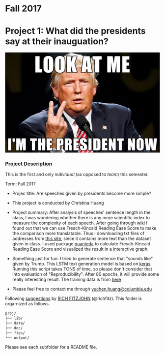# Fall 2017
# Project 1: What did the presidents say at their inauguation?

![image](figs/imTrump.png)

### [Project Description](doc/)
This is the first and only *individual* (as opposed to *team*) this semester. 

Term: Fall 2017

+ Projec title: Are speeches given by presidents become more simple? 
+ This project is conducted by Christina Huang

+ Project summary: After analysis of speeches' sentence length in the class, I was wondering whether there is any more scientific index to measure the complexity of each speech. After going through [wiki](https://en.wikipedia.org/wiki/Flesch–Kincaid_readability_tests) I found out that we can use Fresch-Kincaid Reading Ease Score to make the comparison more translatable. Thus I downloading txt files of addresses from [this site](http://stateoftheunion.onetwothree.net/texts/index.html), since it contains more text than the dataset given in class. I used package [quanteda](https://cran.r-project.org/web/packages/quanteda/vignettes/quickstart.html) to calculate Fresch-Kincaid Reading Ease Score and visualized the result in a interactive graph.

+ Something just for fun: I tried to generate sentence that "sounds like" given by Trump. This LSTM text generation model is based on [keras](https://keras.rstudio.com/index.html). Running this script takes TONS of time, so please don't consider that into evaluation of "Reproducibility". After 80 epochs, it will provide some really interesting result. The training data is from [here](https://github.com/ryanmcdermott/trump-speeches/blob/master/speeches.txt) 

+ Please feel free to contact me through yuchen.huang@columbia.edu

Following [suggestions](http://nicercode.github.io/blog/2013-04-05-projects/) by [RICH FITZJOHN](http://nicercode.github.io/about/#Team) (@richfitz). This folder is orgarnized as follows.

```
proj/
├── lib/
├── data/
├── doc/
├── figs/
└── output/
```

Please see each subfolder for a README file.
